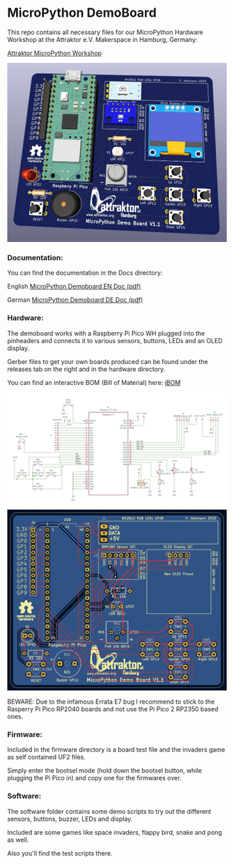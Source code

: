 # MicroPython DemoBoard
This repo contains all necessary files for our MicroPython Hardware Workshop at the Attraktor e.V. Makerspace in Hamburg, Germany: 

<a href="https://wiki.attraktor.org/Micropython_Kurs_2023"> Attraktor MicroPython Workshop </a>

<img width="640px" src="./Hardware/MicroPython_DemoBoard_V1.1_3D.jpg" alt="DemoBoard 3D" />

### Documentation:
You can find the documentation in the Docs directory:

English <a href="./Docs/MicroPython_Demoboard_V1.1_EN.pdf"> MicroPython Demoboard EN Doc (pdf) </a>

German  <a href="./Docs/MicroPython_Demoboard_V1.1_DE.pdf"> MicroPython Demoboard DE Doc (pdf) </a>

### Hardware:
The demoboard works with a Raspberry Pi Pico WH plugged into the pinheaders and connects it to various sensors, buttons, LEDs and an OLED display.

Gerber files to get your own boards produced can be found under the releases tab on the right and in the hardware directory.

You can find an interactive BOM (Bill of Material) here: <a href="https://raw.githack.com/sandman72/micropython_demoboard/main/Hardware/KiCAD_DemoBoard_V1.1/MicroPython_DemoBoard_V1.1_iBOM.html" traget="_blank"> iBOM </a>

<img width="640px" src="./Hardware/MicroPython_DemoBoard_V1.1_Schematic.jpg" alt="DemoBoard Schematic" />
<img width="640px" src="./Hardware/MicroPython_DemoBoard_V1.1.jpg" alt="DemoBoard PCB" />

BEWARE: Due to the infamous Errata E7 bug I recommend to stick to the Rasperry Pi Pico RP2040 boards and not use the Pi Pico 2 RP2350 based ones.

### Firmware:
Included in the firmware directory is a board test file and the invaders game as self contained UF2 files.

Simply enter the bootsel mode (hold down the bootsel button, while plugging the Pi Pico in) and copy one for the firmwares over.

### Software:
The software folder contains some demo scripts to try out the different sensors, buttons, buzzer, LEDs and display.

Included are some games like space invaders, flappy bird, snake and pong as well.

Also you'll find the test scripts there.
